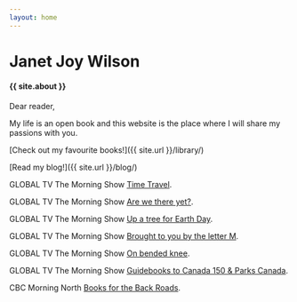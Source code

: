 ```yaml
---
layout: home
---
```


# Janet Joy Wilson

#### {{ site.about }}

Dear reader,

My life is an open book and this website is the place where I will share my passions with you.

[Check out my favourite books!]({{ site.url }}/library/)

[Read my blog!]({{ site.url }}/blog/)

<i class="fa fa-television" aria-hidden="true"></i> GLOBAL TV The Morning Show [Time Travel](http://globalnews.ca/video/3538843/janet-joys-june-books-you-have-to-read).

<i class="fa fa-television" aria-hidden="true"></i> GLOBAL TV The Morning Show [Are we there yet?](http://globalnews.ca/video/3457965/reading-your-road-trip-away).

<i class="fa fa-television" aria-hidden="true"></i> GLOBAL TV The Morning Show [Up a tree for Earth Day](http://globalnews.ca/video/3370907/janet-joy-wilsons-earth-day-books).

<i class="fa fa-television" aria-hidden="true"></i> GLOBAL TV The Morning Show [Brought to you by the letter M](http://globalnews.ca/video/3321506/dial-m-for-march).

<i class="fa fa-television" aria-hidden="true"></i> GLOBAL TV The Morning Show [On bended knee](http://globalnews.ca/video/3256555/must-read-books-for-february).

<i class="fa fa-television" aria-hidden="true"></i> GLOBAL TV The Morning Show [Guidebooks to Canada 150 & Parks Canada](http://globalnews.ca/video/3164714/books-to-celebrate-canadas-150th-birthday).

<i class="fa fa-microphone" aria-hidden="true"></i> CBC Morning North [Books for the Back Roads](http://www.cbc.ca/player/play/825912899683/ ).
